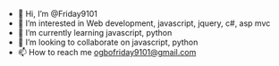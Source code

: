 - 👋 Hi, I’m @Friday9101
- 👀 I’m interested in Web development, javascript, jquery, c#, asp mvc 
- 🌱 I’m currently learning javascript, python 
- 💞️ I’m looking to collaborate on javascript, python 
- 📫 How to reach me ogbofriday9101@gmail.com

<!---
Friday9101/Friday9101 is a ✨ special ✨ repository because its `README.md` (this file) appears on your GitHub profile.
You can click the Preview link to take a look at your changes.
--->
